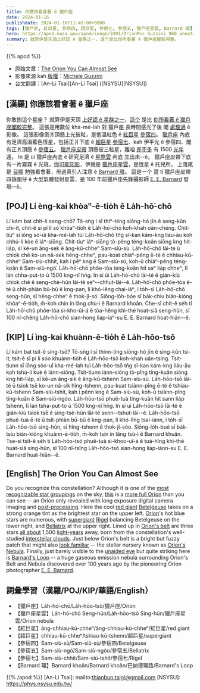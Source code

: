 ```yaml
---
title: 你應該看會著 ê 獵戶座
date: 2024-01-16
publishdate: 2024-01-16T11:45:00+0800
tags: [獵戶座, 紅巨星, 參宿四, 超巨星, 參宿七, 參宿五, 獵戶座星雲, Barnard 環]
hero: https://apod.nasa.gov/apod/image/2401/OrionMcc_Guzzini_960_annotated.jpg
summary: 就算伊是天頂上好認 ê 星群之一，這个是比你所看著 ê 獵戶座閣較完整。
---
```


{{% apod %}}

- 原始文章：[The Orion You Can Almost See](https://apod.nasa.gov/apod/ap240116.html)
- 影像來源 kah [版權][copyright]：[Michele Guzzini](https://www.instagram.com/micheleguzzini/)
- 台文翻譯：[An-Li Tsai][An-Li Tsai] ([NSYSU][NSYSU])

## [漢羅] 你應該看會著 ê 獵戶座
你敢捌這个星座？
就算伊是天頂 [上好認 ê 星群之一][most recognizable star groupings]，[這个][this] 是比 [你所看著 ê 獵戶座閣較完整][more full Orion]。
這張是用數位 kha-mé-lah 對 獵戶座 長時間感光了後 閣 [處理過][post-processing] ê 影像。
這張影像倒爿頂懸上光彼粒，是低溫紅色 ê [紅巨星][red giant] [參宿四][Betelgeuse]。
[獵戶座][Orion] 內底有足濟高溫藍色恆星，包括正爿下底 ê [超巨星][supergiant] [參宿七][Rigel]、kah 伊平光 ê 參宿四、閣有正爿頂懸 ê [參宿五][Bellatrix]。
[獵戶座皮帶][Orion's belt]  頂懸彼三粒星，離咱 [差不多][all about] 有 1500 [光年][light-years] 遠。
In 是 ùi 獵戶座內底 ê 研究足濟 ê [星際雲][interstellar clouds] 內底 生出來--ê。
獵戶座皮帶下底有一片霧霧 ê 光斑，[你可能知影][look familiar]，伊就是 [獵戶座星雲][Orion's Nebula]，是恆星 ê 托兒所。
上落尾是 [目睭][unaided eye] 勉強看會著，毋過真引人注意 ê [Barnard 環][Barnard's Loop]。
這是一个 踅 tī 獵戶座皮帶四箍圍仔 ê 大型氣體發射星雲，是 100 年前獵戶座先鋒攝影師 [E. E. Barnard][E. E. Barnard] 發現--ê。

## [POJ] Lí èng-kai khòaⁿ-ē-tio̍h ê La̍h-hō͘-chō
Lí kám bat chit-ê seng-chō?
Tō-sǹg i sī thiⁿ-téng siōng-hó jīn ê seng-kûn chi-it, chit-ê sī pí lí só͘ khòaⁿ-tio̍h ê La̍h-hō͘-chō koh-khah oân-chéng.
Chit-tiuⁿ sī iōng sò͘-ūi kha-mé-lah tùi La̍h-hō͘-chō tn̂g sî-kan kám-kng liáu-āu koh chhú-lí kòe ê iáⁿ-siōng.
Chit-tiuⁿ iáⁿ-siōng tò-pêng téng-koân siōng kng hit-lia̍p, sī kē-un âng-sek ê âng-kū-chheⁿ Sam-siù-sù.
La̍h-hō͘-chō lāi-té ū chiok chē ko-un nâ-sek hêng-chheⁿ, pau-koat chiàⁿ-pêng ē-té ê chhiau-kū-chheⁿ Sam-siù-chhit, kah i pêⁿ kng ê Sam-siù-sù, koh-ū chiàⁿ-pêng téng-koân ê Sam-siù-ngó͘.
La̍h-hō͘-chō phôe-tòa téng-koân hit saⁿ lia̍p chheⁿ, lī lán chha-put-to ū 1500 kng-nî hn̄g.
In sī ùi La̍h-hō͘-chō lāi-té ê gián-kiù chiok chē ê seng-chè-hûn lāi-té seⁿ--chhut-lâi--ê.
La̍h-hō͘-chō phôe-tòa ē-té ū chi̍t-phiàn bū-bū ê kng-pan, lí khó-lêng chai-iáⁿ, i to̍h-sī La̍h-hō͘-chō seng-hûn, sī hêng-chheⁿ ê thok-jî-só͘.
Siōng-lo̍h-bóe sī ba̍k-chiu bián-kióng khòaⁿ-ē-tio̍h, m̄-koh chin ín lâng chù-ì ê Barnard khoân.
Che-sī chi̍t-ê se̍h tī La̍h-hō͘-chō phôe-tòa sì-kho͘-ûi-á ê tōa-hêng khì-thé hoat-siā seng-hûn, sī 100 nî-chêng La̍h-hō͘-chō sian-hong liap-iáⁿ-su E. E. Barnard hoat-hiān--ê.

## [KIP] Lí ìng-kai khuànn-ē-tio̍h ê La̍h-hōo-tsō
Lí kám bat tsit-ê sing-tsō?
Tō-sǹg i sī thinn-tíng siōng-hó jīn ê sing-kûn tsi-it, tsit-ê sī pí lí sóo khuànn-tio̍h ê La̍h-hōo-tsō koh-khah uân-tsíng.
Tsit-tiunn sī iōng sòo-uī kha-mé-lah tuì La̍h-hōo-tsō tn̂g sî-kan kám-kng liáu-āu koh tshú-lí kuè ê iánn-siōng.
Tsit-tiunn iánn-siōng tò-pîng tíng-kuân siōng kng hit-lia̍p, sī kē-un âng-sik ê âng-kū-tshenn Sam-siù-sù.
La̍h-hōo-tsō lāi-té ū tsiok tsē ko-un nâ-sik hîng-tshenn, pau-kuat tsiànn-pîng ē-té ê tshiau-kū-tshenn Sam-siù-tshit, kah i pênn kng ê Sam-siù-sù, koh-ū tsiànn-pîng tíng-kuân ê Sam-siù-ngóo.
La̍h-hōo-tsō phuê-tuà tíng-kuân hit sann lia̍p tshenn, lī lán tsha-put-to ū 1500 kng-nî hn̄g.
In sī uì La̍h-hōo-tsō lāi-té ê gián-kiù tsiok tsē ê sing-tsè-hûn lāi-té senn--tshut-lâi--ê.
La̍h-hōo-tsō phuê-tuà ē-té ū tsi̍t-phiàn bū-bū ê kng-pan, lí khó-lîng tsai-iánn, i to̍h-sī La̍h-hōo-tsō sing-hûn, sī hîng-tshenn ê thok-jî-sóo.
Siōng-lo̍h-bué sī ba̍k-tsiu bián-kióng khuànn-ē-tio̍h, m̄-koh tsin ín lâng tsù-ì ê Barnard khuân.
Tse-sī tsi̍t-ê se̍h tī La̍h-hōo-tsō phuê-tuà sì-khoo-uî-á ê tuā-hîng khì-thé huat-siā sing-hûn, sī 100 nî-tsîng La̍h-hōo-tsō sian-hong liap-iánn-su E. E. Barnard huat-hiān--ê.

## [English] The Orion You Can Almost See
Do you recognize this constellation?
Although it is one of the [most recognizable star groupings][most recognizable star groupings] on the sky, [this][this] is a [more full Orion][more full Orion] than you can see -- an Orion only revealed with long exposure digital camera imaging and [post-processing][post-processing].
Here the cool [red giant][red giant] [Betelgeuse][Betelgeuse] takes on a strong orange tint as the brightest star on the upper left.
[Orion][Orion]'s hot blue stars are numerous, with [supergiant][supergiant] [Rigel][Rigel] balancing Betelgeuse on the lower right, and [Bellatrix][Bellatrix] at the upper right.
Lined up in [Orion's belt][Orion's belt] are three stars [all about][all about] 1,500 [light-years][light-years] away, born from the constellation's well-studied [interstellar clouds][interstellar clouds].
Just below Orion's belt is a bright but fuzzy patch that might also [look familiar][look familiar] -- the stellar nursery known as [Orion's Nebula][Orion's Nebula].
Finally, just barely visible to the [unaided eye][unaided eye] but quite striking here is [Barnard's Loop][Barnard's Loop] -- a huge gaseous emission nebula surrounding Orion's Belt and Nebula discovered over 100 years ago by the pioneering Orion photographer [E. E. Barnard][E. E. Barnard].

## 詞彙學習（漢羅/POJ/KIP/華語/English）
- 【獵戶座】La̍h-hō͘-chō/La̍h-hōo-tsō/獵戶座/Orion
- 【獵戶座星雲】La̍h-hō͘-chō Seng-hûn/La̍h-hōo-tsō Sing-hûn/獵戶座星雲/Orion nebula
- 【紅巨星】âng-chhiau-kū-chheⁿ/âng-chhiau-kū-chheⁿ/紅巨星/red giant
- 【超巨星】chhiau-kū-chheⁿ/tshiau-kū-tshenn/超巨星/supergiant
- 【參宿四】Sam-siù-sù/Sam-siù-sù/參宿四/Betelgeuse
- 【參宿五】Sam-siù-ngó͘/Sam-siù-ngóo/參宿五/Bellatrix
- 【參宿七】Sam-siù-chhit/Sam-siù-tshit/參宿七/Rigel
- 【Barnard 環】Barnard khoân/Barnard khoân/巴納德環路/Barnard's Loop

{{% /apod %}}
[An-Li Tsai]: mailto:thianbun.taigi@gmail.com
[NSYSU]: https://phys.nsysu.edu.tw/

[copyright]: https://apod.nasa.gov/apod/fap/lib/about_apod.html#srapply
[License]: https://creativecommons.org/licenses/by/3.0/

[most recognizable star groupings]:https://en.wikipedia.org/wiki/Orion_(constellation)
[this]:https://www.instagram.com/p/C1Pz_MdIEmN/
[more full Orion]:https://apod.nasa.gov/apod/ap151123.html
[post-processing]:https://media.snopes.com/2009/01/rand.jpg
[red giant]:https://en.wikipedia.org/wiki/Red_giant
[Betelgeuse]:https://apod.nasa.gov/apod/ap100106.html
[Orion]:https://universe.nasa.gov/news/147/discovering-the-universe-through-the-constellation-orion/
[supergiant]:https://en.wikipedia.org/wiki/Supergiant_star
[Rigel]:https://apod.nasa.gov/apod/ap180115.html
[Bellatrix]:http://earthsky.org/tonight/bellatrix-orions-third-brightest-means-female-warrior
[Orion's belt]:https://apod.nasa.gov/apod/ap170604.html
[all about]:https://www.youtube.com/watch?v=lD-5ZOipE48
[light-years]:https://spaceplace.nasa.gov/light-year/
[interstellar clouds]:http://astronomy.swin.edu.au/cosmos/I/Interstellar+Gas+Cloud
[look familiar]:https://www.youtube.com/watch?v=-EjukzL-bJc
[Orion's Nebula]:https://apod.nasa.gov/apod/ap171129.html
[unaided eye]:https://www.aoa.org/patients-and-public/resources-for-teachers/how-your-eyes-work
[Barnard's Loop]:https://en.wikipedia.org/wiki/Barnard%27s_Loop
[E. E. Barnard]:https://en.wikipedia.org/wiki/Edward_Emerson_Barnard
